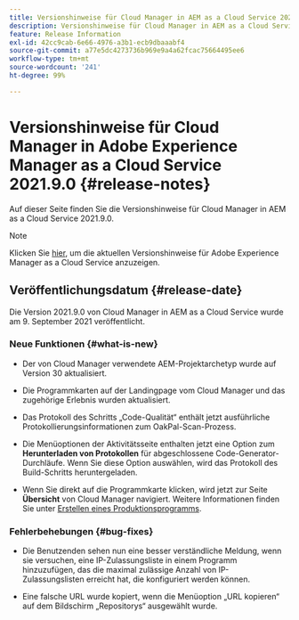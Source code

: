```yaml
---
title: Versionshinweise für Cloud Manager in AEM as a Cloud Service 2021.9.0
description: Versionshinweise für Cloud Manager in AEM as a Cloud Service 2021.9.0
feature: Release Information
exl-id: 42cc9cab-6e66-4976-a3b1-ecb9dbaaabf4
source-git-commit: a77e5dc4273736b969e9a4a62fcac75664495ee6
workflow-type: tm+mt
source-wordcount: '241'
ht-degree: 99%

---
```


# Versionshinweise für Cloud Manager in Adobe Experience Manager as a Cloud Service 2021.9.0 {#release-notes}

Auf dieser Seite finden Sie die Versionshinweise für Cloud Manager in AEM as a Cloud Service 2021.9.0.

>[!NOTE]
>Klicken Sie [hier](https://experienceleague.adobe.com/docs/experience-manager-cloud-service/content/release-notes/release-notes/release-notes-current.html?lang=de), um die aktuellen Versionshinweise für Adobe Experience Manager as a Cloud Service anzuzeigen.

## Veröffentlichungsdatum {#release-date}

Die Version 2021.9.0 von Cloud Manager in AEM as a Cloud Service wurde am 9. September 2021 veröffentlicht.

### Neue Funktionen {#what-is-new}

* Der von Cloud Manager verwendete AEM-Projektarchetyp wurde auf Version 30 aktualisiert.

* Die Programmkarten auf der Landingpage vom Cloud Manager und das zugehörige Erlebnis wurden aktualisiert.

* Das Protokoll des Schritts „Code-Qualität“ enthält jetzt ausführliche Protokollierungsinformationen zum OakPal-Scan-Prozess.

* Die Menüoptionen der Aktivitätsseite enthalten jetzt eine Option zum **Herunterladen von Protokollen** für abgeschlossene Code-Generator-Durchläufe. Wenn Sie diese Option auswählen, wird das Protokoll des Build-Schritts heruntergeladen.

* Wenn Sie direkt auf die Programmkarte klicken, wird jetzt zur Seite **Übersicht** von Cloud Manager navigiert. Weitere Informationen finden Sie unter [Erstellen eines Produktionsprogramms](https://experienceleague.adobe.com/docs/experience-manager-cloud-service/content/implementing/using-cloud-manager/programs/creating-production-programs.html).

### Fehlerbehebungen {#bug-fixes}

* Die Benutzenden sehen nun eine besser verständliche Meldung, wenn sie versuchen, eine IP-Zulassungsliste in einem Programm hinzuzufügen, das die maximal zulässige Anzahl von IP-Zulassungslisten erreicht hat, die konfiguriert werden können.

* Eine falsche URL wurde kopiert, wenn die Menüoption „URL kopieren“ auf dem Bildschirm „Repositorys“ ausgewählt wurde.

